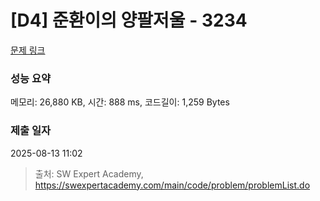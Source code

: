 # [D4] 준환이의 양팔저울 - 3234 

[문제 링크](https://swexpertacademy.com/main/code/problem/problemDetail.do?contestProbId=AWAe7XSKfUUDFAUw) 

### 성능 요약

메모리: 26,880 KB, 시간: 888 ms, 코드길이: 1,259 Bytes

### 제출 일자

2025-08-13 11:02



> 출처: SW Expert Academy, https://swexpertacademy.com/main/code/problem/problemList.do